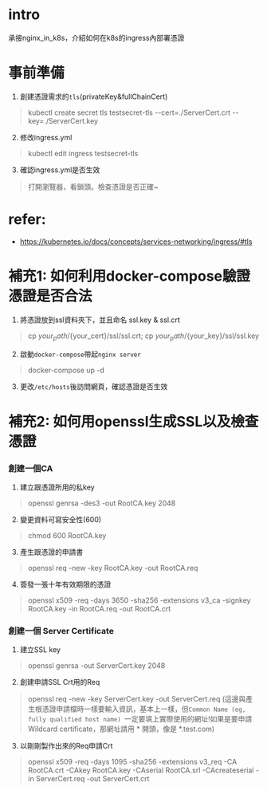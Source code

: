# intro

承接nginx_in_k8s，介紹如何在k8s的ingress內部署憑證

# 事前準備
1. 創建憑證需求的`tls`(privateKey&fullChainCert)
> kubectl create secret tls testsecret-tls --cert=./ServerCert.crt --key=./ServerCert.key

2. 修改ingress.yml
> kubectl edit ingress testsecret-tls

3. 確認ingress.yml是否生效
> 打開瀏覽器，看鎖頭。檢查憑證是否正確~


# refer:
- https://kubernetes.io/docs/concepts/services-networking/ingress/#tls


# 補充1: 如何利用docker-compose驗證憑證是否合法
1. 將憑證放到ssl資料夾下，並且命名 ssl.key & ssl.crt
> cp ${your_path}/${your_cert}/ssl/ssl.crt; cp ${your_path}/${your_key}/ssl/ssl.key

2. 啟動`docker-compose`帶起`nginx server`
> docker-compose up -d

3. 更改`/etc/hosts`後訪問網頁，確認憑證是否生效



# 補充2: 如何用openssl生成SSL以及檢查憑證
### 創建一個CA
1. 建立跟憑證所用的私key
> openssl genrsa -des3 -out RootCA.key 2048

2. 變更資料可寫安全性(600)
> chmod 600 RootCA.key

3. 產生跟憑證的申請書
> openssl req -new -key RootCA.key -out RootCA.req

4. 簽發一張十年有效期限的憑證
> openssl x509 -req -days 3650 -sha256 -extensions v3_ca -signkey RootCA.key -in RootCA.req -out RootCA.crt

### 創建一個 Server Certificate
1. 建立SSL key
> openssl genrsa -out ServerCert.key 2048

2. 創建申請SSL Crt用的Req
> openssl req -new -key ServerCert.key -out ServerCert.req
(這邊與產生根憑證申請檔時一樣要輸入資訊，基本上一樣，但`Common Name (eg, fully qualified host name) `一定要填上實際使用的網址!如果是要申請 Wildcard certificate，那網址請用 * 開頭，像是 *.test.com)

3. 以剛剛製作出來的Req申請Crt
> openssl x509 -req -days 1095 -sha256 -extensions v3_req -CA RootCA.crt -CAkey RootCA.key -CAserial RootCA.srl -CAcreateserial -in ServerCert.req -out ServerCert.crt